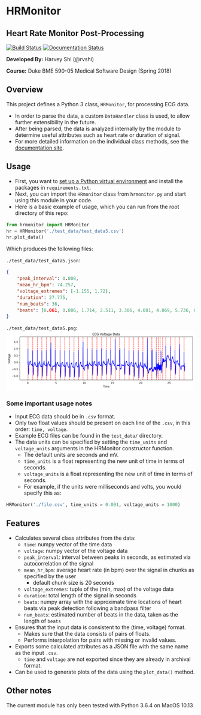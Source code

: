 # HRMonitor

## Heart Rate Monitor Post-Processing

[![Build Status](https://travis-ci.org/rvshi/bme590hrm.svg?branch=master)](https://travis-ci.org/rvshi/bme590hrm) [![Documentation Status](https://readthedocs.org/projects/hrmonitor/badge/?version=latest)](https://hrmonitor.readthedocs.io/en/latest/?badge=latest)


__Developed By:__ Harvey Shi (@rvshi)

__Course:__ Duke BME 590-05 Medical Software Design (Spring 2018)


## Overview

This project defines a Python 3 class, `HRMonitor`, for processing ECG data.
- In order to parse the data, a custom `DataHandler` class is used, to allow further extensibility in the future.
- After being parsed, the data is analyzed internally by the module to determine useful attributes such as heart rate or duration of signal.
- For more detailed information on the individual class methods, see the [documentation site](https://hrmonitor.readthedocs.io/en/latest/?badge=latest).
## Usage

- First, you want to [set up a Python virtual environment](https://docs.python.org/3/tutorial/venv.html) and install the packages in `requirements.txt`.
- Next, you can import the `HRmonitor` class from `hrmonitor.py` and start using this module in your code.
- Here is a basic example of usage, which you can run from the root directory of this repo:

```python
from hrmonitor import HRMonitor
hr = HRMonitor('./test_data/test_data5.csv')
hr.plot_data()
```
Which produces the following files:

`./test_data/test_data5.json`:
```json
{
    "peak_interval": 0.808,
    "mean_hr_bpm": 74.257,
    "voltage_extremes": [-1.155, 1.72],
    "duration": 27.775,
    "num_beats": 36,
    "beats": [0.061, 0.886, 1.714, 2.511, 3.306, 4.081, 4.869, 5.736, 6.564, 7.372, 8.181, 8.986, 9.772, 10.556, 11.403, 12.25, 13.075, 13.886, 14.678, 15.489, 16.258, 17.072, 17.928, 18.742, 19.569, 20.378, 21.178, 21.958, 22.742, 23.111, 23.411, 23.875, 24.436, 25.253, 26.058, 26.867]
}
```
`./test_data/test_data5.png`:
![Beats detected by HRMonitor](./example.png)

### Some important usage notes
- Input ECG data should be in `.csv` format.
- Only two float values should be present on each line of the `.csv`, in this order: `time, voltage`.
- Example ECG files can be found in the `test_data/` directory.
- The data units can be specified by setting the `time_units` and `voltage_units` arguments in the HRMonitor constructor function.
    - The default units are seconds and mV.
    - `time_units` is a float representing the new unit of time in terms of seconds.
    - `voltage_units` is a float representing the new unit of time in terms of seconds.
    - For example, if the units were milliseconds and volts, you would specify this as:
```python
HRMonitor('./file.csv', time_units = 0.001, voltage_units = 1000)
```

## Features
- Calculates several class attributes from the data:
  - `time`: numpy vector of the time data
  - `voltage`: numpy vector of the voltage data
  - `peak_interval`: interval between peaks in seconds, as estimated via autocorrelation of the signal
  - `mean_hr_bpm`: average heart rate (in bpm) over the signal in chunks as specified by the user
    - default chunk size is 20 seconds
  - `voltage_extremes`: tuple of the (min, max) of the voltage data
  - `duration`: total length of the signal in seconds
  - `beats`: numpy array with the approximate time locations of heart beats via peak detection following a bandpass filter
  - `num_beats`: estimated number of beats in the data, taken as the length of `beats`
- Ensures that the input data is consistent to the (time, voltage) format.
    - Makes sure that the data consists of pairs of floats.
    - Performs interpolation for pairs with missing or invalid values.
- Exports some calculated attributes as a JSON file with the same name as the input `.csv`.
    - `time` and `voltage` are not exported since they are already in archival format.
- Can be used to generate plots of the data using the `plot_data()` method.

## Other notes
The current module has only been tested with Python 3.6.4 on MacOS 10.13
